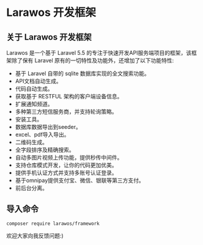 # Larawos 开发框架

## 关于 Larawos 开发框架

Larawos 是一个基于 Laravel 5.5 的专注于快速开发API服务端项目的框架，该框架除了保有 Laravel 原有的一切特性及功能外，还增加了以下功能特性:

- 基于 Laravel 自带的 sqlite 数据库实现的全文搜索功能。
- API文档自动生成。
- 代码自动生成。
- 获取基于 RESTFUL 架构的客户端设备信息。
- 扩展通知频道。
- 多种第三方短信服务商，并支持轮询策略。
- 安装工具。
- 数据库数据导出到seeder。
- excel、pdf导入导出。
- 二维码生成。
- 全字段排序及精确搜索。
- 自动多图片视频上传功能，提供秒传中间件。
- 支持仓库模式开发，让你的代码更加优美。
- 提供手机认证方式并支持多账号认证登录。
- 基于omnipay提供支付宝、微信、银联等第三方支付。
- 前后台分离。

## 导入命令

`composer require larawos/framework`

欢迎大家向我反馈问题:)
